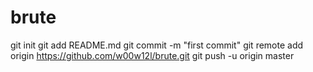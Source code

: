 brute
=====
git init
git add README.md
git commit -m "first commit"
git remote add origin https://github.com/w00w12l/brute.git
git push -u origin master
